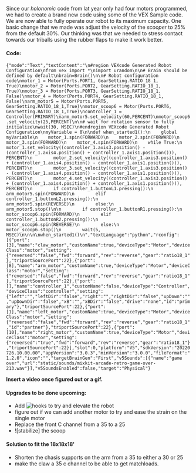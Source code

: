 ﻿Since our _holonomic_ code from lat year only had four motors programmed, we had to create a brand new code using some of the VEX Sample code. We are now able to fully operate our robot to its maximum capacity. One basic change that we made was adjust the velocity of the _scooper_ to 25% from the default 30%. Our thinking was that we needed to stress contact towards our triballs using the rubber flaps to make it work better.

#### Code:
```{"mode":"Text","textContent":"\n#region VEXcode Generated Robot Configuration\nfrom vex import *\nimport urandom\n\n# Brain should be defined by default\nbrain=Brain()\n\n# Robot configuration code\nmotor_1 = Motor(Ports.PORT1, GearSetting.RATIO_18_1, True)\nmotor_2 = Motor(Ports.PORT2, GearSetting.RATIO_18_1, True)\nmotor_3 = Motor(Ports.PORT3, GearSetting.RATIO_18_1, False)\nmotor_4 = Motor(Ports.PORT4, GearSetting.RATIO_18_1, False)\narm_motor5 = Motor(Ports.PORT5, GearSetting.RATIO_18_1,True)\nmotor_scoop6 = Motor(Ports.PORT6, GearSetting.RATIO_18_1,True)\ncontroller_1 = Controller(PRIMARY)\narm_motor5.set_velocity(60,PERCENT)\nmotor_scoop6.set_velocity(25,PERCENT)\n\n# wait for rotation sensor to fully initialize\nwait(30, MSEC)\n#endregion VEXcode Generated Robot Configuration\nmyVariable = 0\n\ndef when_started1():\n    global myVariable\n    motor_1.spin(FORWARD)\n    motor_2.spin(FORWARD)\n    motor_3.spin(FORWARD)\n    motor_4.spin(FORWARD)\n    while True:\n        motor_1.set_velocity((controller_1.axis3.position() - (controller_1.axis4.position() + controller_1.axis1.position())), PERCENT)\n        motor_2.set_velocity((controller_1.axis3.position() + (controller_1.axis4.position() - controller_1.axis1.position())), PERCENT)\n        motor_3.set_velocity((controller_1.axis3.position() - (controller_1.axis4.position() - controller_1.axis1.position())), PERCENT)\n        motor_4.set_velocity((controller_1.axis3.position() + (controller_1.axis4.position() + controller_1.axis1.position())), PERCENT)\n        if controller_1.buttonL1.pressing():\n            arm_motor5.spin(FORWARD)\n        elif controller_1.buttonL2.pressing():\n            arm_motor5.spin(REVERSE)\n        else:\n            arm_motor5.stop()\n\n        if controller_1.buttonR1.pressing():\n            motor_scoop6.spin(FORWARD)\n        elif controller_1.buttonR2.pressing():\n            motor_scoop6.spin(REVERSE)\n        else:\n            motor_scoop6.stop()\n        wait(5, MSEC)\n\n\n\nwhen_started1()\n","textLanguage":"python","rconfig":[{"port":[3],"name":"claw_motor","customName":true,"deviceType":"Motor","deviceClass":"motor","setting":{"reversed":"false","fwd":"forward","rev":"reverse","gear":"ratio18_1"},"triportSourcePort":22},{"port":[8],"name":"arm_motor","customName":true,"deviceType":"Motor","deviceClass":"motor","setting":{"reversed":"false","fwd":"forward","rev":"reverse","gear":"ratio18_1"},"triportSourcePort":22},{"port":[],"name":"controller_1","customName":false,"deviceType":"Controller","deviceClass":"controller","setting":{"left":"","leftDir":"false","right":"","rightDir":"false","upDown":"","upDownDir":"false","xB":"","xBDir":"false","drive":"none","id":"primary"},"triportSourcePort":22},{"port":[1],"name":"left_motor","customName":true,"deviceType":"Motor","deviceClass":"motor","setting":{"reversed":"false","fwd":"forward","rev":"reverse","gear":"ratio18_1","id":"partner"},"triportSourcePort":22},{"port":[10],"name":"right_motor","customName":true,"deviceType":"Motor","deviceClass":"motor","setting":{"reversed":"true","fwd":"forward","rev":"reverse","gear":"ratio18_1"},"triportSourcePort":22}],"slot":0,"platform":"V5","sdkVersion":"20220726.10.00.00","appVersion":"3.0.3","minVersion":"3.0.0","fileFormat":"1.2.0","icon":"","targetBrainGen":"First","v5Sounds":[{"name":"game over","url":"static/sounds/mixkit-arcade-retro-game-over-213.wav"}],"v5SoundsEnabled":false,"target":"Physical"}```


**Insert a video once figured out or a gif.**
#### Upgrades to be done upcoming:
* Add ![hooks]() to try and elevate the robot
* figure out if we can add another motor to try and ease the strain on the single motor 
* Replace the front C channel from a 35 to a 25
* ![stabilize] the scoop

#### Solution to fit the 18x18x18'
* Shorten the chasis supports on the arm from a 35 to either a 30 or 25
* make the claw a 35 c channel to be able to get matchloads. 


